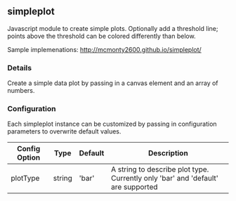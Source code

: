 ## simpleplot
Javascript module to create simple plots. Optionally add a threshold line; points above the threshold can be colored differently than below.

Sample implemenations: http://mcmonty2600.github.io/simpleplot/

### Details

Create a simple data plot by passing in a canvas element and an array of numbers. 

<script>
  data = [2,3,5,4,1,8,7]];
  simpleplot(c3, data);
</script>

### Configuration 

Each simpleplot instance can be customized by passing in configuration parameters to overwrite default values.

| Config Option | Type | Default | Description |
| ------------- | ----------- | ------------- | ------------- |
| plotType | string | 'bar' | A string to describe plot type. Currently only 'bar' and 'default' are supported |
